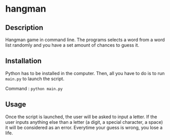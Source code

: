 # hangman
## Description
Hangman game in command line. The programs selects a word from a word list randomly and you have a set amount of chances to guess it.

## Installation
Python has to be installed in the computer. Then, all you have to do is to run ```main.py``` to launch the script.

Command : ```python main.py```

## Usage
Once the script is launched, the user will be asked to input a letter. If the user inputs anything else than a letter (a digit, a special character, a space) it will be considered as an error. Everytime your guess is wrong, you lose a life.
